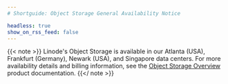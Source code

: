 ```yaml
---
# Shortguide: Object Storage General Availability Notice

headless: true
show_on_rss_feed: false
---
```


{{< note >}}
Linode's Object Storage is available in our Atlanta (USA), Frankfurt (Germany), Newark (USA), and Singapore data centers. For more availability details and billing information, see the [Object Storage Overview](/docs/products/storage/object-storage/) product documentation.
{{</ note >}}
